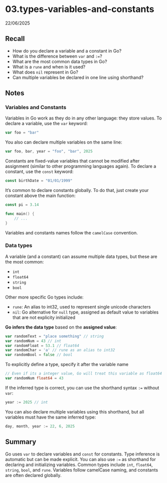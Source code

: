 # 03.types-variables-and-constants

22/06/2025

## Recall

- How do you declare a variable and a constant in Go?
- What is the difference between `var` and `:=`?
- What are the most common data types in Go?
- What is a `rune` and when is it used?
- What does `nil` represent in Go?
- Can multiple variables be declared in one line using shorthand?

## Notes

### Variables and Constants

Variables in Go work as they do in any other language: they store values. To declare a variable, use the `var` keyword:

```go
var foo = "bar"
```

You also can declare multiple variables on the same line:

```go
var foo, bar, year = "foo", "bar", 2025
```

Constants are fixed-value variables that cannot be modified after assignment (similar to other programming languages again). To declare a constant, use the `const` keyword:

```go
const birthDate = "01/01/1999"
```

It’s common to declare constants globally. To do that, just create your constant above the main function:

```go
const pi = 3.14

func main() {
	// ...
}
```

Variables and constants names follow the `camelCase` convention.

### Data types

A variable (and a constant) can assume multiple data types, but these are the most common:

- `int`
- `float64`
- `string`
- `bool`

Other more specific Go types include:

- `rune`: An alias to int32, used to represent single unicode characters
- `nil`: Go alternative for `null` type, assigned as default value to variables that are not explicity initialized

**Go infers the data type** based on the **assigned value**:

```go
var randomText = "place something" // string
var randomNum = 43 // int
var randomFloat = 53.1 // float64
var randomChar = 'a' // rune as an alias to int32
var randomBool = false // bool
```

To explicitly define a type, specify it after the variable name

```go
// Even if its a integer value, Go will treat this variable as float64
var randomNum float64 = 43
```

If the inferred type is correct, you can use the shorthand syntax `:=` without `var`:

```go
year := 2025 // int
```

You can also declare multiple variables using this shorthand, but all variables must have the same inferred type:

```go
day, month, year := 22, 6, 2025
```

## Summary

Go uses `var` to declare variables and `const` for constants. Type inference is automatic but can be made explicit. You can also use `:=` as shorthand for declaring and initializing variables. Common types include `int`, `float64`, `string`, `bool`, and `rune`. Variables follow camelCase naming, and constants are often declared globally.